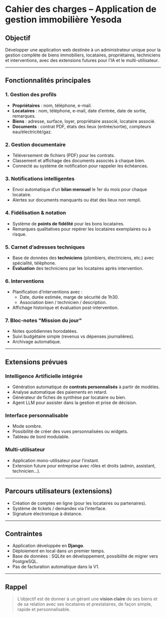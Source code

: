 # Cahier des charges – Application de gestion immobilière Yesoda

## Objectif

Développer une application web destinée à un administrateur unique pour la gestion complète de biens immobiliers, locataires, propriétaires, techniciens et interventions, avec des extensions futures pour l’IA et le multi-utilisateur.

---

## Fonctionnalités principales

### 1. Gestion des profils
- **Propriétaires** : nom, téléphone, e-mail.
- **Locataires** : nom, téléphone, e-mail, date d’entrée, date de sortie, remarques.
- **Biens** : adresse, surface, loyer, propriétaire associé, locataire associé.
- **Documents** : contrat PDF, états des lieux (entrée/sortie), compteurs eau/électricité/gaz.

### 2. Gestion documentaire
- Téléversement de fichiers (PDF) pour les contrats.
- Classement et affichage des documents associés à chaque bien.
- Connecté au système de notification pour rappeler les échéances.

### 3. Notifications intelligentes
- Envoi automatique d’un **bilan mensuel** le 1er du mois pour chaque locataire.
- Alertes sur documents manquants ou état des lieux non rempli.

### 4. Fidélisation & notation
- Système de **points de fidélité** pour les bons locataires.
- Remarques qualitatives pour repérer les locataires exemplaires ou à risque.

### 5. Carnet d’adresses techniques
- Base de données des **techniciens** (plombiers, électriciens, etc.) avec spécialité, téléphone.
- **Évaluation** des techniciens par les locataires après intervention.

### 6. Interventions
- Planification d’interventions avec :
  - Date, durée estimée, marge de sécurité de 1h30.
  - Association bien / technicien / description.
- Affichage historique et évaluation post-intervention.

### 7. Bloc-notes "Mission du jour"
- Notes quotidiennes horodatées.
- Suivi budgétaire simple (revenus vs dépenses journalières).
- Archivage automatique.

---

## Extensions prévues

### Intelligence Artificielle intégrée
- Génération automatique de **contrats personnalisés** à partir de modèles.
- Analyse automatique des paiements en retard.
- Générateur de fiches de synthèse par locataire ou bien.
- Agent LLM pour assister dans la gestion et prise de décision.

### Interface personnalisable
- Mode sombre.
- Possibilité de créer des vues personnalisées ou widgets.
- Tableau de bord modulable.

### Multi-utilisateur
- Application mono-utilisateur pour l’instant.
- Extension future pour entreprise avec rôles et droits (admin, assistant, technicien…).

---

## Parcours utilisateurs (extensions)
- Création de comptes en ligne (pour les locataires ou partenaires).
- Système de tickets / demandes via l’interface.
- Signature électronique à distance.

---

## Contraintes
- Application développée en **Django**.
- Déploiement en local dans un premier temps.
- Base de données : SQLite en développement, possibilité de migrer vers PostgreSQL.
- Pas de facturation automatique dans la V1.

---

## Rappel
> L’objectif est de donner à un gérant une **vision claire** de ses biens et de sa relation avec ses locataires et prestataires, de façon simple, rapide et personnalisable.
